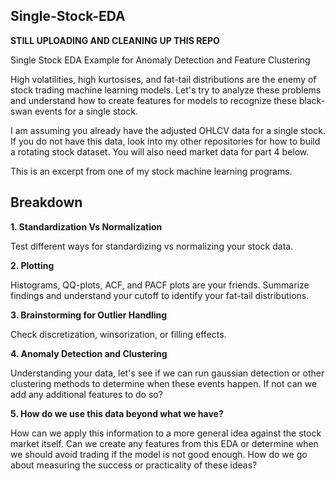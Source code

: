 ## Single-Stock-EDA

**STILL UPLOADING AND CLEANING UP THIS REPO**

Single Stock EDA Example for Anomaly Detection and Feature Clustering

High volatilities, high kurtosises, and fat-tail distributions are the enemy of stock trading machine learning models. Let's try to analyze these problems and understand how to create features for models to recognize these black-swan events for a single stock.

I am assuming you already have the adjusted OHLCV data for a single stock. If you do not have this data, look into my other repositories for how to build a rotating stock dataset. You will also need market data for part 4 below.

This is an excerpt from one of my stock machine learning programs.

## Breakdown

**1. Standardization Vs Normalization**

Test different ways for standardizing vs normalizing your stock data.

**2. Plotting**

Histograms, QQ-plots, ACF, and PACF plots are your friends. Summarize findings and understand your cutoff to identify your fat-tail distributions.

**3. Brainstorming for Outlier Handling**

Check discretization, winsorization, or filling effects.

**4. Anomaly Detection and Clustering**

Understanding your data, let's see if we can run gaussian detection or other clustering methods to determine when these events happen. If not can we add any additional features to do so?

**5. How do we use this data beyond what we have?**

How can we apply this information to a more general idea against the stock market itself. Can we create any features from this EDA or determine when we should avoid trading if the model is not good enough. How do we go about measuring the success or practicality of these ideas?
